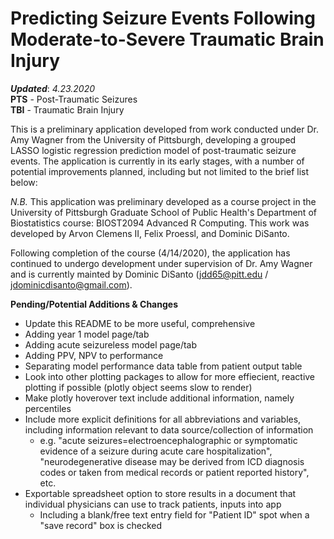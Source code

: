 # Predicting Seizure Events Following Moderate-to-Severe Traumatic Brain Injury
***Updated***: *4.23.2020*  
**PTS** - Post-Traumatic Seizures  
**TBI** - Traumatic Brain Injury

This is a preliminary application developed from work conducted under Dr. Amy Wagner from the University of Pittsburgh, developing a grouped LASSO logistic regression prediction model of post-traumatic seizure events. The application is currently in its early stages, with a number of potential improvements planned, including but not limited to the brief list below:

*N.B.* This application was preliminary developed as a course project in the University of Pittsburgh Graduate School of Public Health's Department of Biostatistics course: BIOST2094 Advanced R Computing. This work was developed by Arvon Clemens II, Felix Proessl, and Dominic DiSanto. 

Following completion of the course (4/14/2020), the application has continued to undergo development under supervision of Dr. Amy Wagner and is currently mainted by Dominic DiSanto (jdd65@pitt.edu / jdominicdisanto@gmail.com).


**Pending/Potential Additions & Changes**
- Update this README to be more useful, comprehensive
- Adding year 1 model page/tab
- Adding acute seizureless model page/tab
- Adding PPV, NPV to performance
- Separating model performance data table from patient output table 
- Look into other plotting packages to allow for more effiecient, reactive plotting if possible (plotly object seems slow to render)
- Make plotly hoverover text include additional information, namely percentiles
- Include more explicit definitions for all abbreviations and variables, including information relevant to data source/collection of information 
	-   e.g. "acute seizures=electroencephalographic or symptomatic evidence of a seizure during acute care hospitalization", "neurodegenerative disease may be derived from ICD diagnosis codes or taken from medical records or patient reported history", etc. 
- Exportable spreadsheet option to store results in a document that individual physicians can use to track patients, inputs into app
	- Including a blank/free text entry field for "Patient ID" spot when a "save record" box is checked
